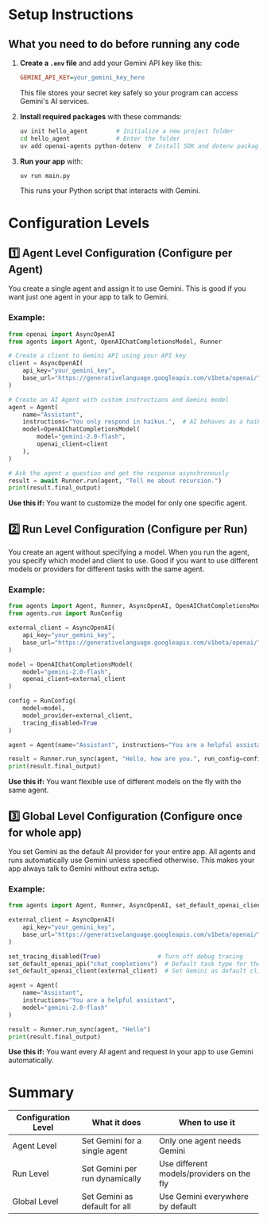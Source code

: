 # Setup Instructions

## What you need to do before running any code

1. **Create a `.env` file** and add your Gemini API key like this:

   ```ini
   GEMINI_API_KEY=your_gemini_key_here
   ```
   This file stores your secret key safely so your program can access Gemini's AI services.

2. **Install required packages** with these commands:

   ```bash
   uv init hello_agent        # Initialize a new project folder
   cd hello_agent             # Enter the folder
   uv add openai-agents python-dotenv  # Install SDK and dotenv package to load env variables
   ```

3. **Run your app** with:

   ```bash
   uv run main.py
   ```
   This runs your Python script that interacts with Gemini.


# Configuration Levels

## 1️⃣ Agent Level Configuration (Configure per Agent)

You create a single agent and assign it to use Gemini. This is good if you want just one agent in your app to talk to Gemini.

### Example:

```python
from openai import AsyncOpenAI
from agents import Agent, OpenAIChatCompletionsModel, Runner

# Create a client to Gemini API using your API key
client = AsyncOpenAI(
    api_key="your_gemini_key",
    base_url="https://generativelanguage.googleapis.com/v1beta/openai/",
)

# Create an AI Agent with custom instructions and Gemini model
agent = Agent(
    name="Assistant",
    instructions="You only respond in haikus.",  # AI behaves as a haiku poet
    model=OpenAIChatCompletionsModel(
        model="gemini-2.0-flash",
        openai_client=client
    ),
)

# Ask the agent a question and get the response asynchronously
result = await Runner.run(agent, "Tell me about recursion.")
print(result.final_output)
```

**Use this if:** You want to customize the model for only one specific agent.


## 2️⃣ Run Level Configuration (Configure per Run)

You create an agent without specifying a model. When you run the agent, you specify which model and client to use. Good if you want to use different models or providers for different tasks with the same agent.

### Example:

```python
from agents import Agent, Runner, AsyncOpenAI, OpenAIChatCompletionsModel
from agents.run import RunConfig

external_client = AsyncOpenAI(
    api_key="your_gemini_key",
    base_url="https://generativelanguage.googleapis.com/v1beta/openai/",
)

model = OpenAIChatCompletionsModel(
    model="gemini-2.0-flash",
    openai_client=external_client
)

config = RunConfig(
    model=model,
    model_provider=external_client,
    tracing_disabled=True
)

agent = Agent(name="Assistant", instructions="You are a helpful assistant")

result = Runner.run_sync(agent, "Hello, how are you.", run_config=config)
print(result.final_output)
```

**Use this if:** You want flexible use of different models on the fly with the same agent.


## 3️⃣ Global Level Configuration (Configure once for whole app)

You set Gemini as the default AI provider for your entire app. All agents and runs automatically use Gemini unless specified otherwise. This makes your app always talk to Gemini without extra setup.

### Example:

```python
from agents import Agent, Runner, AsyncOpenAI, set_default_openai_client, set_tracing_disabled, set_default_openai_api

external_client = AsyncOpenAI(
    api_key="your_gemini_key",
    base_url="https://generativelanguage.googleapis.com/v1beta/openai/",
)

set_tracing_disabled(True)                # Turn off debug tracing
set_default_openai_api("chat_completions")  # Default task type for the AI
set_default_openai_client(external_client)  # Set Gemini as default client

agent = Agent(
    name="Assistant",
    instructions="You are a helpful assistant",
    model="gemini-2.0-flash"
)

result = Runner.run_sync(agent, "Hello")
print(result.final_output)
```

**Use this if:** You want every AI agent and request in your app to use Gemini automatically.


# Summary

| Configuration Level | What it does | When to use it |
|---------------------|--------------|----------------|
| Agent Level         | Set Gemini for a single agent | Only one agent needs Gemini |
| Run Level           | Set Gemini per run dynamically | Use different models/providers on the fly |
| Global Level        | Set Gemini as default for all | Use Gemini everywhere by default |

